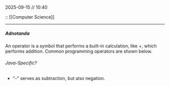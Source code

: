 2025-09-15 // 10:40

:: [[Computer Science]]

---
##### Adnotanda

An operator is a symbol that performs a built-in calculation, like +, which performs addition. Common programming operators are shown below.

###### Java-Specific?

- "-" serves as subtraction, but also negation.